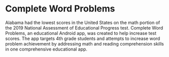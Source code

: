 # Complete Word Problems
Alabama had the lowest scores in the United States on the math portion of the 2019 National Assessment of Educational Progress test. Complete Word Problems, an educational Android app, was created to help increase test scores. The app targets 4th grade students and attempts to increase word problem achievement by addressing math and reading comprehension skills in one comprehensive educational app.

